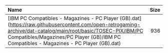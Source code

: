 |Name|Size|
|:---|---:|
|[IBM PC Compatibles - Magazines - PC Player (GB).dat](https://raw.githubusercontent.com/open-retrogaming-archive/dat-catalog/main/root/basic/TOSEC-PIX/IBM/PC Compatibles/Magazines/PC Player (GB)/IBM PC Compatibles - Magazines - PC Player (GB).dat)|936|
